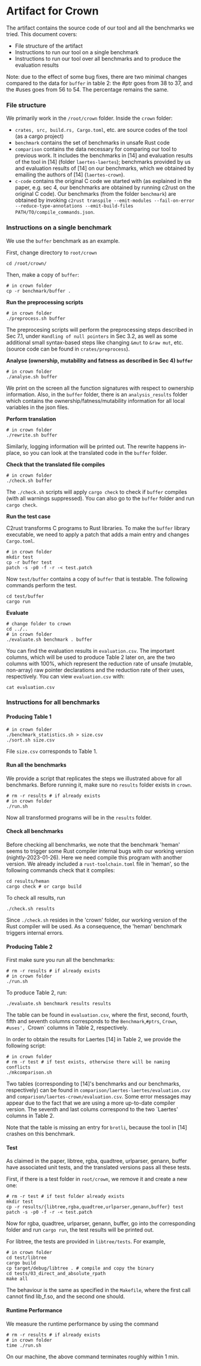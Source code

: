 # Artifact for Crown
The artifact contains the source code of our tool and all the benchmarks we tried.
This document covers:
- File structure of the artifact
- Instructions to run our tool on a single benchmark
- Instructions to run our tool over all benchmarks and to produce the evaluation results

Note: due to the effect of some bug fixes, there are two minimal changes compared to the data for `buffer` in table 2: the #ptr goes from 38 to 37, and the #uses goes from 56 to 54. The percentage remains the same.

### File structure
We primarily work in the `/root/crown` folder. Inside the `crown` folder:
- `crates, src, build.rs, Cargo.toml`, etc. are source codes of the tool (as a cargo project)
- `benchmark` contains the set of benchmarks in unsafe Rust code
- `comparison` contains the data necessary for comparing our tool to previous work. It includes the benchmarks in [14] and evaluation results of the tool in [14] (folder `laertes-laertes`); benchmarks provided by us and evaluation results of [14] on our benchmarks, which we obtained by emailing the authors of [14] (`laertes-crown`).
- `c-code` contains the original C code we started with (as explained in the paper, e.g. sec 4, our benchmarks are obtained by running c2rust on the original C code). Our benchmarks (from the folder `benchmark`) are obtained by invoking `c2rust transpile --emit-modules --fail-on-error --reduce-type-annotations --emit-build-files PATH/TO/compile_commands.json`.

### Instructions on a single benchmark
We use the `buffer` benchmark as an example.

First, change directory to `root/crown`
```shell
cd /root/crown/
```

Then, make a copy of `buffer`:
```shell
# in crown folder
cp -r benchmark/buffer .
```

__Run the preprocessing scripts__
```shell
# in crown folder
./preprocess.sh buffer
```
The preprocesing scripts will perform the preprocessing steps described in Sec 7.1, under `Handling of null pointers` in Sec 3.2, as well as some additional small syntax-based steps like changing `&mut` to `&raw mut`, etc. (source code can be found in `crates/preprocess`).

__Analyse (ownership, mutability and fatness as described in Sec 4) `buffer`__
```shell
# in crown folder
./analyse.sh buffer
```
We print on the screen all the function signatures with respect to ownership information. Also, in the `buffer` folder, there is an `analysis_results` folder which contains the ownership/fatness/mutability information for all local variables in the json files.

__Perform translation__
```shell
# in crown folder
./rewrite.sh buffer
```
Similarly, logging information will be printed out. The rewrite happens in-place, so you can look at the translated code in the `buffer` folder.

__Check that the translated file compiles__
```shell
# in crown folder
./check.sh buffer
```
The `./check.sh` scripts will apply `cargo check` to check if `buffer` compiles (with all warnings suppressed). You can also go to the `buffer` folder and run `cargo check`.

__Run the test case__

C2rust transforms C programs to Rust libraries. To make the `buffer` library executable, we need to apply a patch that adds a main entry and changes `Cargo.toml`.
```shell
# in crown folder
mkdir test
cp -r buffer test
patch -s -p0 -f -r -< test.patch
```
Now `test/buffer` contains a copy of `buffer` that is testable. The following commands perform the test.
```shell
cd test/buffer
cargo run
```

__Evaluate__
```shell
# change folder to crown
cd ../..
# in crown folder
./evaluate.sh benchmark . buffer
```
You can find the evaluation results in `evaluation.csv`. The important columns, which will be used to produce Table 2 later on, are the two columns with 100%, which represent the reduction rate of unsafe (mutable, non-array) raw pointer declarations and the reduction rate of their uses, respectively. You can view `evaluation.csv` with:

```shell
cat evaluation.csv
```

### Instructions for all benchmarks

#### Producing Table 1
```shell
# in crown folder
./benchmark_statistics.sh > size.csv
./sort.sh size.csv
```
File `size.csv` corresponds to Table 1.

#### Run all the benchmarks
We provide a script that replicates the steps we illustrated above for all benchmarks. Before running it, make sure no `results` folder exists in `crown`.
```shell
# rm -r results # if already exists
# in crown folder
./run.sh
```
Now all transformed programs will be in the `results` folder.


#### Check all benchmarks
Before checking all benchmarks, we note that the benchmark 'heman' seems to trigger some Rust compiler internal bugs with our working version (nightly-2023-01-26). Here we need compile this program with another version. We already included a `rust-toolchain.toml` file in 'heman', so the following commands check that it compiles:
```shell
cd results/heman
cargo check # or cargo build
```

To check all results, run
```shell
./check.sh results
```
Since `./check.sh` resides in the 'crown' folder, our working version of the Rust compiler will be used. As a consequence, the 'heman' benchmark triggers internal errors.

#### Producing Table 2
First make sure you run all the benchmarks:
```shell
# rm -r results # if already exists
# in crown folder
./run.sh
```
To produce Table 2, run:
```shell
./evaluate.sh benchmark results results
```
The table can be found in `evaluation.csv`, where the first, second, fourth, fifth and seventh columns corresponds to the `Benchmark`,`#ptrs`, `Crown`, `#uses', `Crown` columns in Table 2, respectively.

In order to obtain the results for Laertes [14] in Table 2, we provide the following script:
```shell
# in crown folder
# rm -r test # if test exists, otherwise there will be naming conflicts
./mkcomparison.sh
```
Two tables (corresponding to [14]'s benchmarks and our benchmarks, respectively) can be found in `comparison/laertes-laertes/evaluation.csv` and `comparison/laertes-crown/evaluation.csv`. Some error messages may appear due to the fact that we are using a more up-to-date compiler version. The seventh and last colums correspond to the two `Laertes' columns in Table 2.

Note that the table is missing an entry for `brotli`, because the tool in [14] crashes on this benchmark.

#### Test
As claimed in the paper, libtree, rgba, quadtree, urlparser, genann, buffer have associated unit tests, and the translated versions pass all these tests.

First, if there is a test folder in `root/crown`, we remove it and create a new one:
```shell
# rm -r test # if test folder already exists
mkdir test
cp -r results/{libtree,rgba,quadtree,urlparser,genann,buffer} test
patch -s -p0 -f -r -< test.patch
```

Now for rgba, quadtree, urlparser, genann, buffer, go into the corresponding folder and run `cargo run`, the test results will be printed out.

For libtree, the tests are provided in `libtree/tests`. For example,
```shell
# in crown folder
cd test/libtree
cargo build
cp target/debug/libtree . # compile and copy the binary
cd tests/03_direct_and_absolute_rpath
make all
```
The behaviour is the same as specified in the `Makefile`, where the first call cannot find lib_f.so, and the second one should.

#### Runtime Performance
We measure the runtime performance by using the command
```shell
# rm -r results # if already exists
# in crown folder
time ./run.sh
```
On our machine, the above command terminates roughly within 1 min.
